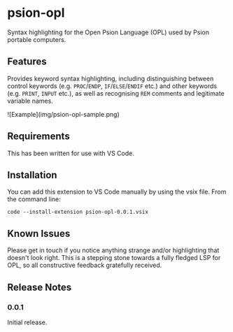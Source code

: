 # psion-opl

Syntax highlighting for the Open Psion Language (OPL) used by Psion portable computers.

## Features

Provides keyword syntax highlighting, including distinguishing between control keywords (e.g. `PROC`/`ENDP`, `IF`/`ELSE`/`ENDIF` etc.) and other keywords (e.g. `PRINT`, `INPUT` etc.), as well as recognising `REM` comments and legitimate variable names.

\!\[Example\]\(img/psion-opl-sample.png\)

## Requirements

This has been written for use with VS Code.

## Installation

You can add this extension to VS Code manually by using the vsix file. From the command line:

`code --install-extension psion-opl-0.0.1.vsix`

## Known Issues

Please get in touch if you notice anything strange and/or highlighting that doesn't look right. This is a stepping stone towards a fully fledged LSP for OPL, so all constructive feedback gratefully received.

## Release Notes

### 0.0.1

Initial release.